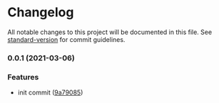 # Changelog

All notable changes to this project will be documented in this file. See [standard-version](https://github.com/conventional-changelog/standard-version) for commit guidelines.

### 0.0.1 (2021-03-06)


### Features

* init commit ([9a79085](https://github.com/qxy-fe/vue-debugger/commit/9a79085599a84a46fdc16806f92f4c0c1e9dc0f5))
